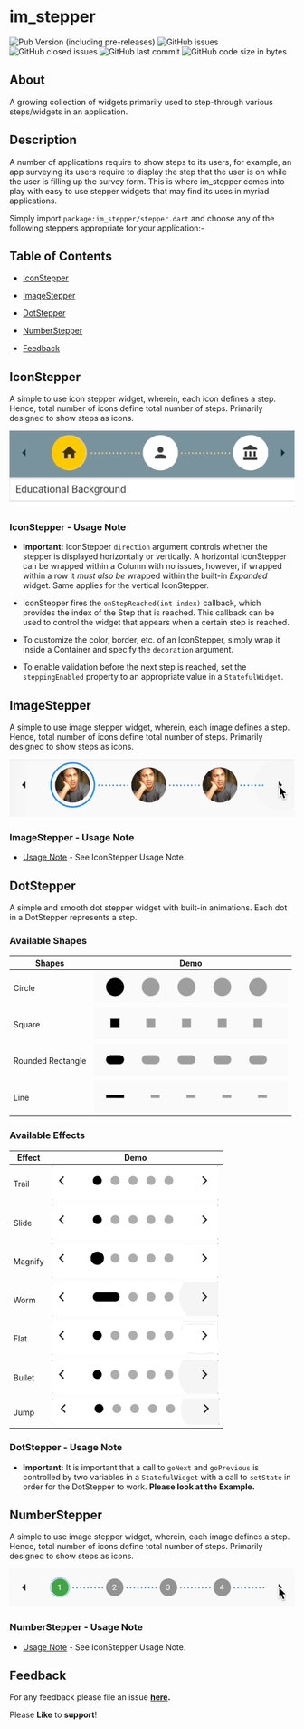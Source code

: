 # im_stepper

![Pub Version (including pre-releases)](https://img.shields.io/pub/v/im_stepper?include_prereleases)
![GitHub issues](https://img.shields.io/github/issues-raw/imujtaba8488/package_im_stepper)
![GitHub closed issues](https://img.shields.io/github/issues-closed/imujtaba8488/package_im_stepper)
![GitHub last commit](https://img.shields.io/github/last-commit/imujtaba8488/package_im_stepper)
![GitHub code size in bytes](https://img.shields.io/github/languages/code-size/imujtaba8488/package_im_stepper)

## About

A growing collection of widgets primarily used to step-through various
steps/widgets in an application.

## Description

A number of applications require to show steps to its users, for example, an app
surveying its users require to display the step that the user is on while the
user is filling up the survey form. This is where im_stepper comes into play
with easy to use stepper widgets that may find its uses in myriad applications.

Simply import `package:im_stepper/stepper.dart` and choose any of the following
steppers appropriate for your application:-

## Table of Contents

* [IconStepper](#iconstepper)

* [ImageStepper](#imagestepper)

* [DotStepper](#dotstepper)

* [NumberStepper](#numberstepper)

* [Feedback](#feedback)

## IconStepper

A simple to use icon stepper widget, wherein, each icon defines a step. Hence,
total number of icons define total number of steps. Primarily designed to show
steps as icons.

![IconStepper](https://github.com/imujtaba8488/showcase/blob/master/icon_stepper_05.gif)

### IconStepper - Usage Note

* __Important:__ IconStepper `direction` argument controls whether the stepper is displayed
horizontally or vertically. A horizontal IconStepper can be wrapped within a Column
with no issues, however, if wrapped within a row it _must also be_ wrapped within
the built-in _Expanded_ widget. Same applies for the vertical IconStepper.

* IconStepper fires the `onStepReached(int index)` callback, which provides
the index of the Step that is reached. This callback can be used to control the
widget that appears when a certain step is reached.

* To customize the color, border, etc. of an IconStepper, simply wrap it inside
a Container and specify the `decoration` argument.

* To enable validation before the next step is reached, set the `steppingEnabled`
property to an appropriate value in a `StatefulWidget`.

## ImageStepper

A simple to use image stepper widget, wherein, each image defines a step. Hence,
total number of icons define total number of steps. Primarily designed to show
steps as icons.

![ImageStepper](https://github.com/imujtaba8488/showcase/blob/master/im_stepper/image_stepper_02.gif)

### ImageStepper - Usage Note

* [Usage Note](#iconstepper---usage-note) - See IconStepper Usage Note.

## DotStepper

A simple and smooth dot stepper widget with built-in animations. Each dot in a
DotStepper represents a step.

### Available Shapes

 **Shapes**        | **Demo**
-------------------|------------
 Circle            |![Circle](https://github.com/imujtaba8488/showcase/blob/master/dot_stepper_circle.png)
 Square            |![Square](https://github.com/imujtaba8488/showcase/blob/master/dot_stepper_square.png)
 Rounded Rectangle |![RR](https://github.com/imujtaba8488/showcase/blob/master/dot_stepper_rounded_rectangle.png)
 Line              |![Line](https://github.com/imujtaba8488/showcase/blob/master/dot_stepper_line.png)

### Available Effects

 **Effect** | **Demo**
------------|----------------
 Trail      |![Trail](https://github.com/imujtaba8488/showcase/blob/master/dot_stepper_trail.gif)
 Slide      |![Slide](https://github.com/imujtaba8488/showcase/blob/master/dot_stepper_slide.gif)
 Magnify    |![Magnify](https://github.com/imujtaba8488/showcase/blob/master/dot_stepper_magnify.gif)
 Worm       |![Worm](https://github.com/imujtaba8488/showcase/blob/master/dot_stepper_worm.gif)
 Flat       |![Flat](https://github.com/imujtaba8488/showcase/blob/master/dot_stepper_flat.gif)
 Bullet     |![Bullet](https://github.com/imujtaba8488/showcase/blob/master/dot_stepper_bullet.gif)
 Jump       |![Jump](https://github.com/imujtaba8488/showcase/blob/master/dot_stepper_jump.gif)

### DotStepper - Usage Note

* __Important:__ It is important that a call to `goNext` and `goPrevious` is
controlled by two variables in a `StatefulWidget` with a call to `setState` in
order for the DotStepper to work. __Please look at the Example.__

## NumberStepper

A simple to use image stepper widget, wherein, each image defines a step. Hence,
total number of icons define total number of steps. Primarily designed to show
steps as icons.

![ImageStepper](https://github.com/imujtaba8488/showcase/blob/master/im_stepper/number_stepper_01.gif)

### NumberStepper - Usage Note

* [Usage Note](#iconstepper---usage-note) - See IconStepper Usage Note.

## Feedback

For any feedback please file an issue
__[here](https://github.com/imujtaba8488/package_im_stepper/issues).__

Please __Like__ to __support__!
